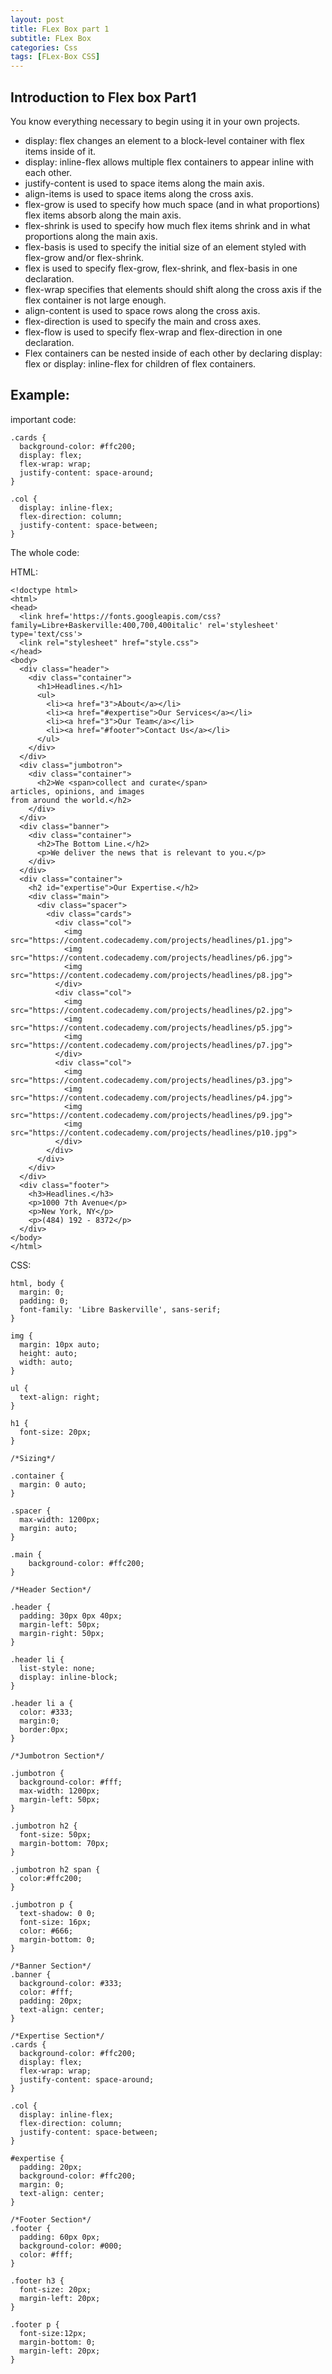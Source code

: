 ```yaml
---
layout: post
title: FLex Box part 1
subtitle: FLex Box
categories: Css
tags: [FLex-Box CSS]
---
```



## Introduction to Flex box Part1


You know everything necessary to begin using it in your own projects.

* display: flex changes an element to a block-level container with flex items inside of it.
* display: inline-flex allows multiple flex containers to appear inline with each other.
* justify-content is used to space items along the main axis.
* align-items is used to space items along the cross axis.
* flex-grow is used to specify how much space (and in what proportions) flex items absorb along the main axis.
* flex-shrink is used to specify how much flex items shrink and in what proportions along the main axis.
* flex-basis is used to specify the initial size of an element styled with flex-grow and/or flex-shrink.
* flex is used to specify flex-grow, flex-shrink, and flex-basis in one declaration.
* flex-wrap specifies that elements should shift along the cross axis if the flex container is not large enough.
* align-content is used to space rows along the cross axis.
* flex-direction is used to specify the main and cross axes.
* flex-flow is used to specify flex-wrap and flex-direction in one declaration.
* Flex containers can be nested inside of each other by declaring display: flex or display: inline-flex for children of flex containers.


## Example:

important code:
```
.cards {
  background-color: #ffc200;
  display: flex;
  flex-wrap: wrap;
  justify-content: space-around;
}

.col {
  display: inline-flex;
  flex-direction: column;
  justify-content: space-between;
}
```

The whole code:


HTML:
```
<!doctype html>
<html>
<head>
  <link href='https://fonts.googleapis.com/css?family=Libre+Baskerville:400,700,400italic' rel='stylesheet' type='text/css'>
  <link rel="stylesheet" href="style.css">
</head>
<body>
  <div class="header">
    <div class="container">
      <h1>Headlines.</h1>
      <ul>
        <li><a href="3">About</a></li>
        <li><a href="#expertise">Our Services</a></li>
        <li><a href="3">Our Team</a></li>
        <li><a href="#footer">Contact Us</a></li>
      </ul>
    </div>
  </div>
  <div class="jumbotron">
    <div class="container">
      <h2>We <span>collect and curate</span>
articles, opinions, and images
from around the world.</h2>
    </div>
  </div>
  <div class="banner">
    <div class="container">
      <h2>The Bottom Line.</h2>
      <p>We deliver the news that is relevant to you.</p>
    </div>
  </div>
  <div class="container">
    <h2 id="expertise">Our Expertise.</h2>
    <div class="main">
      <div class="spacer">
        <div class="cards">
          <div class="col">
            <img src="https://content.codecademy.com/projects/headlines/p1.jpg">
            <img src="https://content.codecademy.com/projects/headlines/p6.jpg">
            <img src="https://content.codecademy.com/projects/headlines/p8.jpg">
          </div>
          <div class="col">
            <img src="https://content.codecademy.com/projects/headlines/p2.jpg">
            <img src="https://content.codecademy.com/projects/headlines/p5.jpg">
            <img src="https://content.codecademy.com/projects/headlines/p7.jpg">
          </div>
          <div class="col">
            <img src="https://content.codecademy.com/projects/headlines/p3.jpg">
            <img src="https://content.codecademy.com/projects/headlines/p4.jpg">
            <img src="https://content.codecademy.com/projects/headlines/p9.jpg">
            <img src="https://content.codecademy.com/projects/headlines/p10.jpg">
          </div>
        </div>
      </div>
    </div>
  </div>
  <div class="footer">
    <h3>Headlines.</h3>
    <p>1000 7th Avenue</p>
    <p>New York, NY</p>
    <p>(484) 192 - 8372</p>
  </div>
</body>
</html>

```

CSS:


```
html, body {
  margin: 0;
  padding: 0;
  font-family: 'Libre Baskerville', sans-serif;
}

img {
  margin: 10px auto;
  height: auto;
  width: auto;
}

ul {
  text-align: right;
}

h1 {
  font-size: 20px;
}

/*Sizing*/

.container {
  margin: 0 auto;
}

.spacer {
  max-width: 1200px;
  margin: auto;
}

.main {
    background-color: #ffc200;
}

/*Header Section*/

.header {
  padding: 30px 0px 40px;
  margin-left: 50px;
  margin-right: 50px;
}

.header li {
  list-style: none;
  display: inline-block;
}

.header li a {
  color: #333;
  margin:0;
  border:0px;
}

/*Jumbotron Section*/

.jumbotron {
  background-color: #fff;
  max-width: 1200px;
  margin-left: 50px;
}

.jumbotron h2 {
  font-size: 50px;
  margin-bottom: 70px;
}

.jumbotron h2 span {
  color:#ffc200;
}

.jumbotron p {
  text-shadow: 0 0;
  font-size: 16px;
  color: #666;
  margin-bottom: 0;
}

/*Banner Section*/
.banner {
  background-color: #333;
  color: #fff;
  padding: 20px;
  text-align: center;
}

/*Expertise Section*/
.cards {
  background-color: #ffc200;
  display: flex;
  flex-wrap: wrap;
  justify-content: space-around;
}

.col {
  display: inline-flex;
  flex-direction: column;
  justify-content: space-between;
}

#expertise {
  padding: 20px;
  background-color: #ffc200;
  margin: 0;
  text-align: center;
}

/*Footer Section*/
.footer {
  padding: 60px 0px;
  background-color: #000;
  color: #fff;
}

.footer h3 {
  font-size: 20px;
  margin-left: 20px;
}

.footer p {
  font-size:12px;
  margin-bottom: 0;
  margin-left: 20px;
}

```


